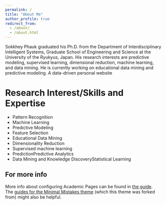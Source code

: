 ```yaml
---
permalink: /
title: "About Me"
author_profile: true
redirect_from: 
  - /about/
  - /about.html
---
```


Sokkhey Phauk graduated his Ph.D. from the Department of Interdisciplinary Intelligent Systems, Graduate School of Engineering and Science at the University of the Ryukyus, Japan. His research interests are predictive modeling, supervised learning, dimensional reduction, machine learning, and data mining. He is currently working on educational data mining and predictive modeling.
A data-driven personal website

Research Interest/Skills and Expertise
======

- Pattern Recognition
- Machine Learning
- Predictive Modeling
- Feature Selection
- Educational Data Mining
- Dimensionality Reduction
- Supervised machine learning
- PredictionPredictive Analytics
- Data Mining and Knowledge DiscoveryStatistical Learning

For more info
------
More info about configuring Academic Pages can be found in [the guide](https://academicpages.github.io/markdown/). The [guides for the Minimal Mistakes theme](https://mmistakes.github.io/minimal-mistakes/docs/configuration/) (which this theme was forked from) might also be helpful.

